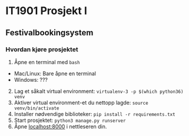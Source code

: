 # IT1901 Prosjekt I
## Festivalbookingsystem
### Hvordan kjøre prosjektet
1. Åpne en terminal med `bash`
  - Mac/Linux: Bare åpne en terminal
  - Windows: ???
2. Lag et såkalt virtual environment: `virtualenv-3 -p $(which python36) venv`
3. Aktiver virtual environment-et du nettopp lagde: `source venv/bin/activate`
4. Installer nødvendige biblioteker: `pip install -r requirements.txt`
5. Start prosjektet: `python3 manage.py runserver`
6. Åpne [localhost:8000](localhost:8000) i nettleseren din.

